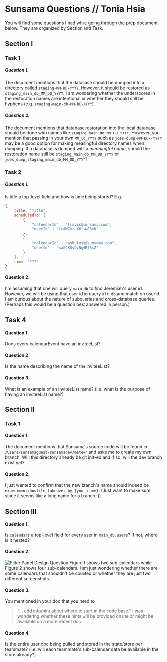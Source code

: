 # Sunsama Questions // Tonia Hsia
You will find some questions I had while going through the prep document below. They are organized by Section and Task.

## Section I
### Task 1
##### Question 1.
The document mentions that the database should be dumped into a directory called `staging-MM-DD-YYYY`. However, it should be restored as `staging_main_db_MM_DD_YYYY`. I am wondering whether the underscores in the restoration names are intentional or whether they should still be hyphens (e.g. `staging-main-db-MM-DD-YYYY`).
##### Question 2.
The document mentions that database restoration into the local database should be done with names like `staging_main_db_MM_DD_YYYY`. However, you mention that passing in your own `MM_DD_YYYY` such as `joes-dump-MM-DD--YYYY` may be a good option for making meaningful directory names when dumping. If a database is dumped with a _meaningful name_, should the restoration name still be `staging_main_db_MM_DD_YYYY` or `joes_dump_staging_main_db_MM_DD_YYYY`?

### Task 2
##### Question 1.
Is title a top-level field and how is time being stored? E.g.
```javascript
{
    title: "Title",
    scheduledTo: [
        {
            "calendarId" : "travis@sunsama.com",
            "userId" : "CcAWZyrLX6tsw85xN"
        },
        {
            "calendarId" : "ashutosh@sunsama.com",
            "userId" : "xakCKSyDzNgGR7Ss2"
        }
    ],
    time: "???"
}
```

#### Question 2.
I'm assuming that one will query `main_db` to find Jeremiah's user id. However, we will be using that user id to query `alt_db` and match on userId. I am curious about the nature of subqueries and cross-database queries. (Perhaps this would be a question best answered in person.)

## Task 4
#### Question 1.
Does every calendarEvent have an inviteeList?

#### Question 2.
Is the name describing the name of the inviteeList?

#### Question 3.
What is an example of an inviteeList name? (i.e. what is the purpose of having an inviteeList name?)

## Section II
### Task 1
#### Question 1.
The document mentions that Sunsama's source code will be found in `/Users/sunsamaguest/sunsamadev/meteor` and asks me to create my own branch. WIll this directory already be git init-ed and if so, will the dev branch exist yet?

#### Question 2.
I just wanted to confirm that the new branch's name should indeed be `experiment/hostile_takeover_by_{your_name}`. (Just want to make sure since it seems like a long name for a branch :))

## Section III
#### Question 1.
Is `calendars` a top-level field for every user in `main_db.users`? If not, where is it nested?

#### Question 2.
![Filter Panel Design Question](https://s3-us-west-1.amazonaws.com/sunsama-hiring/front-end-design-description.png)
Figure 1 shows two sub-calendars while Figure 2 shows four sub-calendars. I am just wondering whether there are some calendars that shouldn't be counted or whether they are just two different screenshots.

#### Question 3.
You mentioned in your doc that you need to
> "... add info/hint about where to start in the code base."
I was wondering whether these hints will be provided onsite or might be available on a more recent doc.

#### Question 4.
Is the entire user doc being pulled and stored in the state/store per teammate? (i.e. will each teammate's sub-calendar data be available in the store already?)
